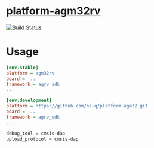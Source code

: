 # [platform-agm32rv](https://github.com/os-q/platform-agm32)

[![Build Status](https://github.com/os-q/platform-agm32/workflows/examples/badge.svg)](https://github.com/os-q/platform-agm32/actions/workflows/examples.yml)

# Usage

```ini
[env:stable]
platform = agm32rv
board = ...
framework = agrv_sdk
...
```

```ini
[env:development]
platform = https://github.com/os-q/platform-agm32.git
board = ...
framework = agrv_sdk
...
```

```bash
debug_tool = cmsis-dap
upload_protocol = cmsis-dap
```